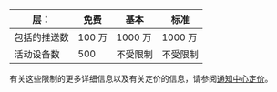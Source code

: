 
| 层： | 免费 | 基本 | 标准 |
|----|----|----|----|
| 包括的推送数 | 100 万 | 1000 万 | 1000 万 |
| 活动设备数 | 500 | 不受限制 | 不受限制 |



有关这些限制的更多详细信息以及有关定价的信息，请参阅[通知中心定价](/pricing/details/notification-hubs/)。

<!---HONumber=Mooncake_0530_2016-->
